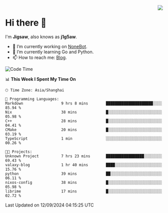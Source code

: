 <a href="#">
  <img align="right" src="https://github-readme-stats.vercel.app/api?username=j1g5awi&count_private=true&show_icons=true&title_color=80070B&text_color=B3B3B3&bg_color=212121&icon_color=80070B" />
</a>

# Hi there 👋

I'm **Jigsaw**, also knows as **j1g5aw**.

- 🔭 I’m currently working on [NoneBot](https://github.com/nonebot).
- 🌱 I’m currently learning Go and Python.
- 📫 How to reach me: [Blog](https://blog.maddestroyer.xyz/).

<!--START_SECTION:waka-->
![Code Time](http://img.shields.io/badge/Code%20Time-1%2C715%20hrs%206%20mins-blue)

📊 **This Week I Spent My Time On** 

```text
🕑︎ Time Zone: Asia/Shanghai

💬 Programming Languages: 
Markdown                 9 hrs 8 mins        █████████████████████░░░░   85.94 % 
Nix                      38 mins             █░░░░░░░░░░░░░░░░░░░░░░░░   05.98 % 
C++                      28 mins             █░░░░░░░░░░░░░░░░░░░░░░░░   04.41 % 
CMake                    20 mins             █░░░░░░░░░░░░░░░░░░░░░░░░   03.19 % 
TypeScript               1 min               ░░░░░░░░░░░░░░░░░░░░░░░░░   00.26 % 

🐱‍💻 Projects: 
Unknown Project          7 hrs 23 mins       █████████████████░░░░░░░░   69.43 % 
valaxy-blog              1 hr 40 mins        ████░░░░░░░░░░░░░░░░░░░░░   15.76 % 
python                   39 mins             ██░░░░░░░░░░░░░░░░░░░░░░░   06.11 % 
nixos-config             38 mins             █░░░░░░░░░░░░░░░░░░░░░░░░   05.98 % 
librime                  17 mins             █░░░░░░░░░░░░░░░░░░░░░░░░   02.72 % 
```


 Last Updated on 12/09/2024 04:15:25 UTC
<!--END_SECTION:waka-->
